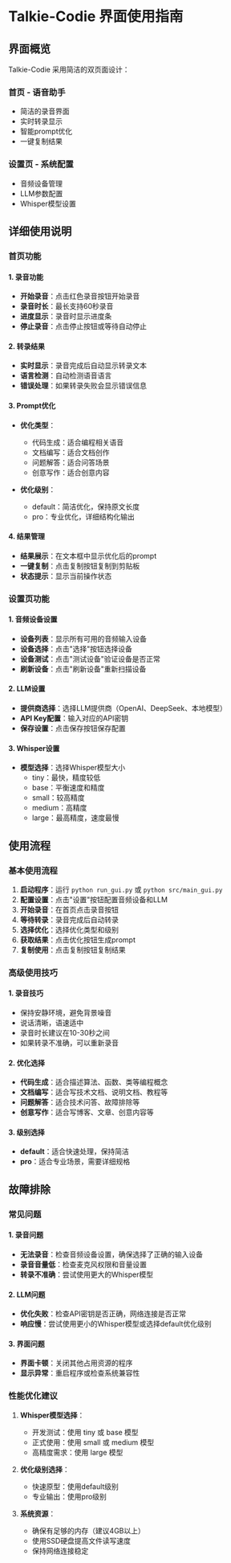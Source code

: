 # Talkie-Codie 界面使用指南

## 界面概览

Talkie-Codie 采用简洁的双页面设计：

### 首页 - 语音助手
- 简洁的录音界面
- 实时转录显示
- 智能prompt优化
- 一键复制结果

### 设置页 - 系统配置
- 音频设备管理
- LLM参数配置
- Whisper模型设置

## 详细使用说明

### 首页功能

#### 1. 录音功能
- **开始录音**：点击红色录音按钮开始录音
- **录音时长**：最长支持60秒录音
- **进度显示**：录音时显示进度条
- **停止录音**：点击停止按钮或等待自动停止

#### 2. 转录结果
- **实时显示**：录音完成后自动显示转录文本
- **语言检测**：自动检测语音语言
- **错误处理**：如果转录失败会显示错误信息

#### 3. Prompt优化
- **优化类型**：
  - 代码生成：适合编程相关语音
  - 文档编写：适合文档创作
  - 问题解答：适合问答场景
  - 创意写作：适合创意内容

- **优化级别**：
  - default：简洁优化，保持原文长度
  - pro：专业优化，详细结构化输出

#### 4. 结果管理
- **结果展示**：在文本框中显示优化后的prompt
- **一键复制**：点击复制按钮复制到剪贴板
- **状态提示**：显示当前操作状态

### 设置页功能

#### 1. 音频设备设置
- **设备列表**：显示所有可用的音频输入设备
- **设备选择**：点击"选择"按钮选择设备
- **设备测试**：点击"测试设备"验证设备是否正常
- **刷新设备**：点击"刷新设备"重新扫描设备

#### 2. LLM设置
- **提供商选择**：选择LLM提供商（OpenAI、DeepSeek、本地模型）
- **API Key配置**：输入对应的API密钥
- **保存设置**：点击保存按钮保存配置

#### 3. Whisper设置
- **模型选择**：选择Whisper模型大小
  - tiny：最快，精度较低
  - base：平衡速度和精度
  - small：较高精度
  - medium：高精度
  - large：最高精度，速度最慢

## 使用流程

### 基本使用流程
1. **启动程序**：运行 `python run_gui.py` 或 `python src/main_gui.py`
2. **配置设置**：点击"设置"按钮配置音频设备和LLM
3. **开始录音**：在首页点击录音按钮
4. **等待转录**：录音完成后自动转录
5. **选择优化**：选择优化类型和级别
6. **获取结果**：点击优化按钮生成prompt
7. **复制使用**：点击复制按钮复制结果

### 高级使用技巧

#### 1. 录音技巧
- 保持安静环境，避免背景噪音
- 说话清晰，语速适中
- 录音时长建议在10-30秒之间
- 如果转录不准确，可以重新录音

#### 2. 优化选择
- **代码生成**：适合描述算法、函数、类等编程概念
- **文档编写**：适合写技术文档、说明文档、教程等
- **问题解答**：适合技术问答、故障排除等
- **创意写作**：适合写博客、文章、创意内容等

#### 3. 级别选择
- **default**：适合快速处理，保持简洁
- **pro**：适合专业场景，需要详细规格

## 故障排除

### 常见问题

#### 1. 录音问题
- **无法录音**：检查音频设备设置，确保选择了正确的输入设备
- **录音音量低**：检查麦克风权限和音量设置
- **转录不准确**：尝试使用更大的Whisper模型

#### 2. LLM问题
- **优化失败**：检查API密钥是否正确，网络连接是否正常
- **响应慢**：尝试使用更小的Whisper模型或选择default优化级别

#### 3. 界面问题
- **界面卡顿**：关闭其他占用资源的程序
- **显示异常**：重启程序或检查系统兼容性

### 性能优化建议

1. **Whisper模型选择**：
   - 开发测试：使用 tiny 或 base 模型
   - 正式使用：使用 small 或 medium 模型
   - 高精度需求：使用 large 模型

2. **优化级别选择**：
   - 快速原型：使用default级别
   - 专业输出：使用pro级别

3. **系统资源**：
   - 确保有足够的内存（建议4GB以上）
   - 使用SSD硬盘提高文件读写速度
   - 保持网络连接稳定 